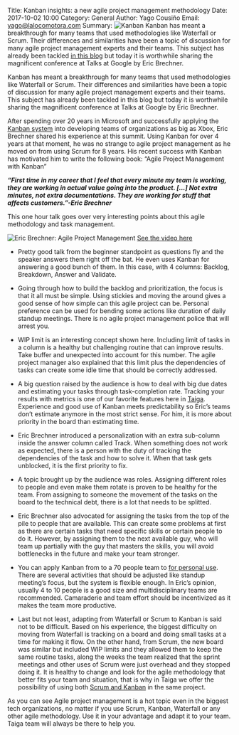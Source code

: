 ﻿Title: Kanban insights: a new agile project management methodology
Date: 2017-10-02 10:00
Category: General
Author: Yago Cousiño
Email: yago@lalocomotora.com
Summary: ![Kanban]({filename}/images/2017-10-02_agile-project-management/taiga_kanban_screen.jpg "Kaban") Kanban has meant a breakthrough for many teams that used methodologies like Waterfall or Scrum. Their differences and similarities have been a topic of discussion for many agile project management experts and their teams. This subject has already been tackled [in this blog](https://blog.taiga.io/kanban-vs-scrum-how-to-choose.html?utm_source=taiga&utm_medium=blog&utm_campaign=agileprojectmanagement) but today it is worthwhile sharing the magnificent conference at Talks at Google by Eric Brechner.  

Kanban has meant a breakthrough for many teams that used methodologies like Waterfall or Scrum. Their differences and similarities have been a topic of discussion for many agile project management experts and their teams. This subject has already been tackled in this blog but today it is worthwhile sharing the magnificent conference at Talks at Google by Eric Brechner.  

After spending over 20 years in Microsoft and successfully applying the [Kanban system](https://blog.taiga.io/what-is-kanban.html?utm_source=taiga&utm_medium=blog&utm_campaign=agileprojectmanagement) into developing teams of organizations as big as Xbox, Eric Brechner shared his experience at this summit. Using Kanban for over 4 years at that moment, he was no strange to agile project management as he moved on from using Scrum for 8 years.  His recent success with Kanban has motivated him to write the following book: “Agile Project Management with Kanban” 

***“First time in my career that I feel that every minute my team is working, they are working in actual value going into the product. [...] Not extra minutes, not extra documentations. They are working for stuff that affects customers.”-Eric Brechner***

This one hour talk goes over very interesting points about this agile methodology and task management.  

![Eric Brechner: Agile Project Management]({filename}/images/2017-10-02_agile-project-management/Eric_Brechner_Agile_Project_Management_with_Kanban.png)
[See the video here](https://www.youtube.com/watch?v=CD0y-aU1sXo)

 - Pretty good talk from the beginner standpoint as questions fly and the speaker answers them right off the bat. He even uses Kanban for answering a good bunch of them. In this case, with 4 columns: Backlog, Breakdown, Answer and Validate.

 - Going through how to build the backlog and prioritization, the focus is that it all must be simple. Using stickies and moving the around gives a good sense of how simple can this agile project can be. Personal preference can be used for bending some actions like duration of daily standup meetings. There is no agile project management police that will arrest you. 

 - WIP limit is an interesting concept shown here. Including limit of tasks in a column is a healthy but challenging routine that can improve results. Take buffer and unexpected into account for this number. The agile project manager also explained that this limit plus the dependencies of tasks can create some idle time that should be correctly addressed. 

 - A big question raised by the audience is how to deal with big due dates and estimating your tasks through task-completion rate. Tracking your results with metrics is one of our favorite features here in [Taiga](https://taiga.io/?utm_source=taiga&utm_medium=blog&utm_campaign=agileprojectmanagement). Experience and good use of Kanban meets predictability so Eric’s teams don’t estimate anymore in the most strict sense. For him, it is more about priority in the board than estimating time. 

 - Eric Brechner introduced a personalization with an extra sub-column inside the answer column called Track. When something does not work as expected, there is a person with the duty of tracking the dependencies of the task and how to solve it. When that task gets unblocked, it is the first priority to fix.

 - A topic brought up by the audience was roles. Assigning different roles to people and even make them rotate is proven to be healthy for the team. From assigning to someone the movement of the tasks on the board to the technical debt, there is a lot that needs to be splitted. 

 - Eric Brechner also advocated for assigning the tasks from the top of the pile to people that are available. This can create some problems at first as there are certain tasks that need specific skills or certain people to do it. However, by assigning them to the next available guy, who will team up partially with the guy that masters the skills, you will avoid bottlenecks in the future and make your team stronger. 

 - You can apply Kanban from to a 70 people team to [for personal use](https://blog.taiga.io/personal-kanban-using-taiga.html?utm_source=taiga&utm_medium=blog&utm_campaign=agileprojectmanagement). There are several activities that should be adjusted like standup meeting’s focus, but the system is flexible enough. In Eric’s opinion, usually 4 to 10 people is a good size and multidisciplinary teams are recommended. Camaraderie and team effort should be incentivized as it makes the team more productive. 

 - Last but not least, adapting from Waterfall or Scrum to Kanban is said not to be difficult. Based on his experience, the biggest difficulty on moving from Waterfall is tracking on a board and doing small tasks at a time for making it flow. On the other hand, from Scrum, the new board was similar but included WIP limits and they allowed them to keep the same routine tasks, along the weeks the team realized that the sprint meetings and other uses of Scrum were just overhead and they stopped doing it. It is healthy to change and look for the agile methodology that better fits your team and situation, that is why in Taiga we offer the possibility of using both [Scrum and Kanban](https://blog.taiga.io/kanban-vs-scrum-how-to-choose.html?utm_source=taiga&utm_medium=blog&utm_campaign=agileprojectmanagement) in the same project. 

As you can see Agile project management is a hot topic even in the biggest tech organizations, no matter if you use Scrum, Kanban, Waterfall or any other agile methodology. Use it in your advantage and adapt it to your team. Taiga team will always be there to help you. 

